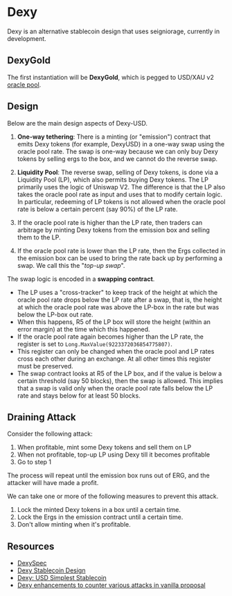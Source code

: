 # Dexy

Dexy is an alternative stablecoin design that uses seigniorage, currently in development. 


## DexyGold

The first instantiation will be **DexyGold**, which is pegged to USD/XAU v2 [oracle pool](oracles.md).

## Design

Below are the main design aspects of Dexy-USD.

1. **One-way tethering**: There is a minting (or "emission") contract that emits Dexy tokens (for example, DexyUSD) in a one-way swap using the oracle pool rate. The swap is one-way because we can only buy Dexy tokens by selling ergs to the box, and we cannot do the reverse swap. 
   
2. **Liquidity Pool**: The reverse swap, selling of Dexy tokens, is done via a Liquidity Pool (LP), which also permits buying Dexy tokens. The LP primarily uses the logic of Uniswap V2. The difference is that the LP also takes the oracle pool rate as input and uses that to modify certain logic. In particular, redeeming of LP tokens is not allowed when the oracle pool rate is below a certain percent (say 90%) of the LP rate.
   
3. If the oracle pool rate is higher than the LP rate, then traders can arbitrage by minting Dexy tokens from the emission box and selling them to the LP. 
   
4. If the oracle pool rate is lower than the LP rate, then the Ergs collected in the emission box can be used to bring the rate back up by performing a swap. We call this the "*top-up swap*".
   
The swap logic is encoded in a **swapping contract**.

- The LP uses a "cross-tracker" to keep track of the height at which the oracle pool rate drops below the LP rate after a swap, that is, the height at which the oracle pool rate was above the LP-box in the rate but was below the LP-box out rate.
- When this happens, R5 of the LP box will store the height (within an error margin) at the time which this happened.
- If the oracle pool rate again becomes higher than the LP rate, the register is set to `Long.MaxValue(9223372036854775807)`.
- This register can only be changed when the oracle pool and LP rates cross each other during an exchange. At all other times
this register must be preserved. 
- The swap contract looks at R5 of the LP box, and if the value is below a certain threshold (say 50 blocks), then the swap is allowed.
This implies that a swap is valid only when the oracle pool rate falls below the LP rate and stays below for at least 50 blocks.

## Draining Attack

Consider the following attack:

1. When profitable, mint some Dexy tokens and sell them on LP
2. When not profitable, top-up LP using Dexy till it becomes profitable
3. Go to step 1 

The process will repeat until the emission box runs out of ERG, and the attacker will have made a profit.

We can take one or more of the following measures to prevent this attack.

1. Lock the minted Dexy tokens in a box until a certain time.
2. Lock the Ergs in the emission contract until a certain time.
3. Don't allow minting when it's profitable.


## Resources

- [DexySpec](https://github.com/ergoplatform/ergo-jde/blob/main/kiosk/src/test/scala/kiosk/dexy/DexySpec.scala)
- [Dexy Stablecoin Design](https://github.com/ergoplatform/ergo-jde/blob/main/kiosk/src/test/scala/kiosk/dexy/Dexy.md)
- [Dexy: USD Simplest Stablecoin](https://www.ergoforum.org/t/dexy-usd-simplest-stablecoin-design/1430)
- [Dexy enhancements to counter various attacks in vanilla proposal](https://github.com/ergoplatform/ergo-jde/blob/main/kiosk/src/test/scala/kiosk/dexy)